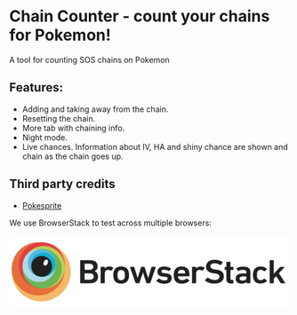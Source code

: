 # Chain Counter - count your chains for Pokemon!
A tool for counting SOS chains on Pokemon

## Features:
* Adding and taking away from the chain.
* Resetting the chain.
* More tab with chaining info.
* Night mode.
* Live chances. Information about IV, HA and shiny chance are shown and chain as the chain goes up.

## Third party credits
- [Pokesprite](https://github.com/msikma/pokesprite)

We use BrowserStack to test across multiple browsers:

[<img src="https://raw.githubusercontent.com/GiacomoLaw/TNS-images/master/browserstack-logo-600x315.png">](https://www.browserstack.com/)